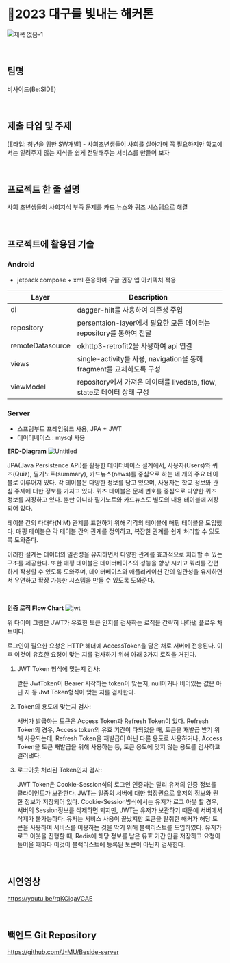 # 🌟2023 대구를 빛내는 해커톤
![제목 없음-1](https://github.com/bayy1216/Beside-App/assets/80496838/63db6f3c-a6d6-4583-b8d0-1af1c24163e2)

<br>

## 팀명

비사이드(Be:SIDE)

<br>

## 제출 타입 및 주제

[E타입: 청년을 위한 SW개발] - 사회초년생들이 사회를 살아가며 꼭 필요하지만 학교에서는 알려주지 않는 지식을 쉽게 전달해주는 서비스를 만들어 보자

<br>

## 프로젝트 한 줄 설명

사회 초년생들의 사회지식 부족 문제를 카드 뉴스와 퀴즈 시스템으로 해결

<br>

## 프로젝트에 활용된 기술



### Android
- jetpack compose + xml 혼용하여 구글 권장 앱 아키텍처 적용
  
|     Layer     | Description |
| ------------- | ------------- |
| di | dagger-hilt를 사용하여 의존성 주입 |
| repository | persentaion-layer에서 필요한 모든 데이터는 repository를 통하여 전달 |
| remoteDatasource | okhttp3-retrofit2을 사용하여 api 연결 |
| views | single-activity를 사용, navigation을 통해 fragment를 교체하도록 구성 |
| viewModel | repository에서 가져온 데이터를 livedata, flow, state로 데이터 상태 구성 |

### Server

- 스프링부트 프레임워크 사용, JPA + JWT
- 데이터베이스 : mysql 사용
  
**ERD-Diagram**
![Untitled](https://github.com/bayy1216/Beside-App/assets/78216059/2335c551-578d-486f-8025-2195e8acdae6)

JPA(Java Persistence API)를 활용한 데이터베이스 설계에서, 사용자(Users)와 퀴즈(Quiz), 필기노트(summary), 카드뉴스(news)를 중심으로 하는 네 개의 주요 테이블로 이루어져 있다. 각 테이블은 다양한 정보를 담고 있으며, 사용자는 학교 정보와 관심 주제에 대한 정보를 가지고 있다. 퀴즈 테이블은 문제 번호를 중심으로 다양한 퀴즈 정보를 저장하고 있다. 뿐만 아니라 필기노트와 카드뉴스도 별도의 내용 테이블에 저장되어 있다. 

테이블 간의 다대다(N:M) 관계를 표현하기 위해 각각의 테이블에 매핑 테이블을 도입했다.  매핑 테이블은 각 테이블 간의 관계를 정의하고, 복잡한 관계를 쉽게 처리할 수 있도록 도와준다.

이러한 설계는 데이터의 일관성을 유지하면서 다양한 관계를 효과적으로 처리할 수 있는 구조를 제공한다. 또한 매핑 테이블은 데이터베이스의 성능을 향상 시키고 쿼리를 간편하게 작성할 수 있도록 도와주며, 데이터베이스와 애플리케이션 간의 일관성을 유지하면서 유연하고 확장 가능한 시스템을 만들 수 있도록 도와준다.

<br>

**인증 로직 Flow Chart**
![jwt](https://github.com/bayy1216/Beside-App/assets/78216059/3cbae289-30c0-4c1c-972a-3b36038063c9)

위 다이어 그램은 JWT가 유효한 토큰 인지를 검사하는 로직을 간략히 나타낸 플로우 차트이다. 

로그인이 필요한 요청은 HTTP 헤더에 AccessToken을 담은 채로 서버에 전송된다. 이후 이것이 유효한 요청이 맞는 지를 검사하기 위해 아래 3가지 로직을 거친다.

1. JWT Token 형식에 맞는지 검사:
    
    받은 JwtToken이 Bearer 시작하는 token이 맞는지, null이거나 비어있는 값은 아닌 지 등 Jwt Token형식이 맞는 지를 검사한다.
    
2. Token의 용도에 맞는지 검사:
    
    서버가 발급하는 토큰은 Access Token과 Refresh Token이 있다. Refresh Token의 경우, Access token의 유효 기간이 다되었을 때, 토큰을 재발급 받기 위해 사용되는데, Refresh Token을 재발급이 아닌 다른 용도로 사용하거나, Access Token을 토큰 재발급을 위해 사용하는 등, 토큰 용도에 맞지 않는 용도를 검사하고 걸러낸다. 
    
3. 로그아웃 처리된 Token인지 검사:
    
    JWT Token은 Cookie-Session식의 로그인 인증과는 달리 유저의 인증 정보를 클라이언트가 보관한다. JWT는 일종의 서버에 대한 입장권으로 유저의 정보와 권한 정보가 저장되어 있다. Cookie-Session방식에서는 유저가 로그 아웃 할 경우,  서버의 Session정보를 삭제하면 되지만, JWT는 유저가 보관하기 때문에 서버에서 삭제가 불가능하다. 유저는 서비스 사용이 끝났지만 토큰을 탈취한 해커가 해당 토큰을 사용하여 서비스를 이용하는 것을 막기 위해 블랙리스트를 도입하였다. 유저가 로그 아웃을 진행할 때, Redis에 해당 정보를 남은 유효 기간 만큼 저장하고 요청이 들어올 때마다 이것이 블랙리스트에 등록된 토큰이 아닌지 검사한다.
<br>

## 시연영상
https://youtu.be/rqKCiqaVCAE

<br>

## 백엔드 Git Repository
https://github.com/J-MU/Beside-server
